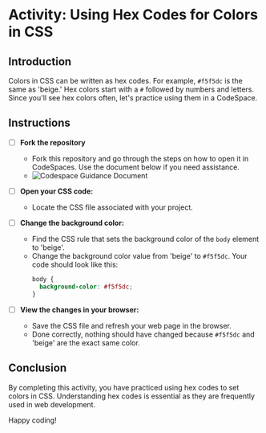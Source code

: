 # Activity: Using Hex Codes for Colors in CSS

## Introduction
Colors in CSS can be written as hex codes. For example, `#f5f5dc` is the same as 'beige.' Hex colors start with a `#` followed by numbers and letters. Since you'll see hex colors often, let's practice using them in a CodeSpace.

## Instructions

- [ ] **Fork the repository**
  - Fork this repository and go through the steps on how to open it in CodeSpaces. Use the document below if you need assistance. 
  - ![Codespace Guidance Document](https://gist.github.com/JohnWP8253/4fff80f43d07a04ee3f1514c0a1d354a)

- [ ] **Open your CSS code:**
  - Locate the CSS file associated with your project.
   
- [ ] **Change the background color:**
  - Find the CSS rule that sets the background color of the `body` element to 'beige'.
  - Change the background color value from 'beige' to `#f5f5dc`. Your code should look like this:
    ```css
    body {
      background-color: #f5f5dc;
    }
    ```

- [ ] **View the changes in your browser:**
  - Save the CSS file and refresh your web page in the browser.
  - Done correctly, nothing should have changed because `#f5f5dc` and 'beige' are the exact same color.

## Conclusion
By completing this activity, you have practiced using hex codes to set colors in CSS. Understanding hex codes is essential as they are frequently used in web development.

Happy coding!
